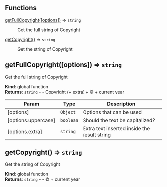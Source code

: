 ## Functions

<dl>
<dt><a href="#getFullCopyright">getFullCopyright([options])</a> ⇒ <code>string</code></dt>
<dd><p>Get the full string of Copyright</p>
</dd>
<dt><a href="#getCopyright">getCopyright()</a> ⇒ <code>string</code></dt>
<dd><p>Get the string of Copyright</p>
</dd>
</dl>

<a name="getFullCopyright"></a>

## getFullCopyright([options]) ⇒ <code>string</code>
Get the full string of Copyright

**Kind**: global function  
**Returns**: <code>string</code> - - Copyright (+ extra) + © + current year  

| Param | Type | Description |
| --- | --- | --- |
| [options] | <code>Object</code> | Options that can be used |
| [options.uppercase] | <code>boolean</code> | Should the text be capitalized? |
| [options.extra] | <code>string</code> | Extra text inserted inside the result string |

<a name="getCopyright"></a>

## getCopyright() ⇒ <code>string</code>
Get the string of Copyright

**Kind**: global function  
**Returns**: <code>string</code> - - © + current year  
